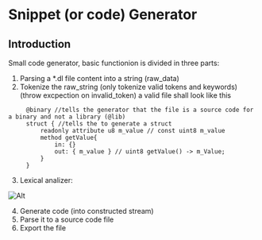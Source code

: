 # Snippet (or code) Generator

## Introduction
Small code generator, basic functionion is divided in three parts:
1.  Parsing a *.dl file content into a string (raw_data)
2.  Tokenize the raw_string (only tokenize valid tokens and keywords) (throw excpection on invalid_token) a valid file shall look like this
   ```
        @binary //tells the generator that the file is a source code for a binary and not a library (@lib)
        struct { //tells the to generate a struct
            readonly attribute u8 m_value // const uint8 m_value
            method getValue{
                in: {}
                out: { m_value } // uint8 getValue() -> m_Value;
            }
        }
   ```
3.  Lexical analizer:

![Alt](https://www.tutorialspoint.com/compiler_design/images/token_passing.jpg "Lexical analizer")

4. Generate code (into constructed stream)
5. Parse it to a source code file
6. Export the file